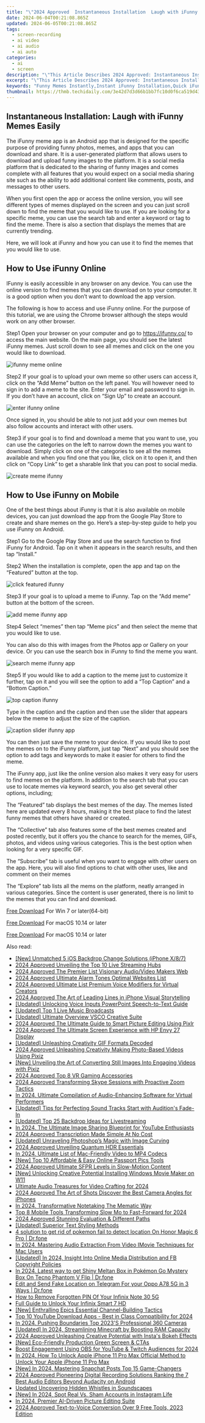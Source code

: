 ```yaml
---
title: "\"2024 Approved  Instantaneous Installation  Laugh with iFunny Memes Easily\""
date: 2024-06-04T00:21:08.865Z
updated: 2024-06-05T00:21:08.865Z
tags: 
  - screen-recording
  - ai video
  - ai audio
  - ai auto
categories: 
  - ai
  - screen
description: "\"This Article Describes 2024 Approved: Instantaneous Installation: Laugh with iFunny Memes Easily\""
excerpt: "\"This Article Describes 2024 Approved: Instantaneous Installation: Laugh with iFunny Memes Easily\""
keywords: "Funny Memes Instantly,Instant iFunny Installation,Quick iFunny Access,Easy Laughter via iFunny,Laugh with Instant Funny,Instantly Enjoy iFunny,Fast Access to Humorous Memes"
thumbnail: https://thmb.techidaily.com/3e42d7d3d66b1bb7fc10d0f6ca519d43c3162c70fd1186bee34b5c05700af6e2.jpg
---
```


## Instantaneous Installation: Laugh with iFunny Memes Easily

The iFunny meme app is an Android app that is designed for the specific purpose of providing funny photos, memes, and apps that you can download and share. It is a user-generated platform that allows users to download and upload funny images to the platform. It is a social media platform that is dedicated to the sharing of funny images and comes complete with all features that you would expect on a social media sharing site such as the ability to add additional content like comments, posts, and messages to other users.

When you first open the app or access the online version, you will see different types of memes displayed on the screen and you can just scroll down to find the meme that you would like to use. If you are looking for a specific meme, you can use the search tab and enter a keyword or tag to find the meme. There is also a section that displays the memes that are currently trending.

Here, we will look at iFunny and how you can use it to find the memes that you would like to use.

## How to Use iFunny Online

IFunny is easily accessible in any browser on any device. You can use the online version to find memes that you can download on to your computer. It is a good option when you don’t want to download the app version.

The following is how to access and use iFunny online. For the purpose of this tutorial, we are using the Chrome browser although the steps would work on any other browser.

Step1 Open your browser on your computer and go to <https://ifunny.co/> to access the main website. On the main page, you should see the latest iFunny memes. Just scroll down to see all memes and click on the one you would like to download.

![ifunny meme online](https://images.wondershare.com/filmora/article-images/2022/07/ifunny-meme-online.jpg)

Step2 If your goal is to upload your own meme so other users can access it, click on the “Add Meme” button on the left panel. You will however need to sign in to add a meme to the site. Enter your email and password to sign in. If you don’t have an account, click on “Sign Up” to create an account.

![enter ifunny online](https://images.wondershare.com/filmora/article-images/2022/07/enter-ifunny-online.jpg)

Once signed in, you should be able to not just add your own memes but also follow accounts and interact with other users.

Step3 if your goal is to find and download a meme that you want to use, you can use the categories on the left to narrow down the memes you want to download. Simply click on one of the categories to see all the memes available and when you find one that you like, click on it to open it, and then click on “Copy Link” to get a sharable link that you can post to social media.

![create meme ifunny](https://images.wondershare.com/filmora/article-images/2022/07/create-meme-ifunny.jpg)

## How to Use iFunny on Mobile

One of the best things about iFunny is that it is also available on mobile devices, you can just download the app from the Google Play Store to create and share memes on the go. Here’s a step-by-step guide to help you use iFunny on Android.

Step1 Go to the Google Play Store and use the search function to find iFunny for Android. Tap on it when it appears in the search results, and then tap “Install.”

Step2 When the installation is complete, open the app and tap on the “Featured” button at the top.

![click featured ifunny](https://images.wondershare.com/filmora/article-images/2022/07/click-featured-ifunny.jpg)

Step3 If your goal is to upload a meme to iFunny. Tap on the “Add meme” button at the bottom of the screen.

![add meme ifunny app](https://images.wondershare.com/filmora/article-images/2022/07/add-meme-ifunny-app.jpg)

Step4 Select “memes” then tap “Meme pics” and then select the meme that you would like to use.

You can also do this with images from the Photos app or Gallery on your device. Or you can use the search box in iFunny to find the meme you want.

![search meme ifunny app](https://images.wondershare.com/filmora/article-images/2022/07/search-meme-ifunny-app.jpg)

Step5 If you would like to add a caption to the meme just to customize it further, tap on it and you will see the option to add a “Top Caption” and a “Bottom Caption.”

![top caption ifunny](https://images.wondershare.com/filmora/article-images/2022/07/top-caption-ifunny.jpg)

Type in the caption and the caption and then use the slider that appears below the meme to adjust the size of the caption.

![caption slider ifunny app](https://images.wondershare.com/filmora/article-images/2022/07/caption-slider-ifunny-app.jpg)

You can then just save the meme to your device. If you would like to post the memes on to the iFunny platform, just tap “Next” and you should see the option to add tags and keywords to make it easier for others to find the meme.

The iFunny app, just like the online version also makes it very easy for users to find memes on the platform. In addition to the search tab that you can use to locate memes via keyword search, you also get several other options, including;

The “Featured” tab displays the best memes of the day. The memes listed here are updated every 8 hours, making it the best place to find the latest funny memes that others have shared or created.

The “Collective” tab also features some of the best memes created and posted recently, but it offers you the chance to search for the memes, GIFs, photos, and videos using various categories. This is the best option when looking for a very specific GIF.

The “Subscribe” tab is useful when you want to engage with other users on the app. Here, you will also find options to chat with other uses, like and comment on their memes

The “Explore” tab lists all the mems on the platform, neatly arranged in various categories. Since the content is user generated, there is no limit to the memes that you can find and download.

[Free Download](https://tools.techidaily.com/wondershare/filmora/download/) For Win 7 or later(64-bit)

[Free Download](https://tools.techidaily.com/wondershare/filmora/download/) For macOS 10.14 or later

[Free Download](https://tools.techidaily.com/wondershare/filmora/download/) For macOS 10.14 or later

<ins class="adsbygoogle"
     style="display:block"
     data-ad-format="autorelaxed"
     data-ad-client="ca-pub-7571918770474297"
     data-ad-slot="1223367746"></ins>

<ins class="adsbygoogle"
     style="display:block"
     data-ad-format="autorelaxed"
     data-ad-client="ca-pub-7571918770474297"
     data-ad-slot="1223367746"></ins>



<ins class="adsbygoogle"
     style="display:block"
     data-ad-client="ca-pub-7571918770474297"
     data-ad-slot="8358498916"
     data-ad-format="auto"
     data-full-width-responsive="true"></ins>


<span class="atpl-alsoreadstyle">Also read:</span>
<div><ul>
<li><a href="https://some-skills.techidaily.com/new-unmatched-5-ios-backdrop-change-solutions-iphone-x87/"><u>[New] Unmatched 5 iOS Backdrop Change Solutions (iPhone X/8/7)</u></a></li>
<li><a href="https://some-skills.techidaily.com/2024-approved-unveiling-the-top-10-live-streaming-hubs/"><u>2024 Approved  Unveiling the Top 10 Live Streaming Hubs</u></a></li>
<li><a href="https://some-skills.techidaily.com/2024-approved-the-premier-list-visionary-audiovideo-makers-web/"><u>2024 Approved  The Premier List  Visionary Audio/Video Makers Web</u></a></li>
<li><a href="https://some-skills.techidaily.com/2024-approved-ultimate-alarm-tones-optimal-websites-list/"><u>2024 Approved  Ultimate Alarm Tones  Optimal Websites List</u></a></li>
<li><a href="https://some-skills.techidaily.com/2024-approved-ultimate-list-premium-voice-modifiers-for-virtual-creators/"><u>2024 Approved  Ultimate List  Premium Voice Modifiers for Virtual Creators</u></a></li>
<li><a href="https://some-skills.techidaily.com/2024-approved-the-art-of-leading-lines-in-iphone-visual-storytelling/"><u>2024 Approved  The Art of Leading Lines in iPhone Visual Storytelling</u></a></li>
<li><a href="https://some-skills.techidaily.com/updated-unlocking-voice-inputs-powerpoint-speech-to-text-guide/"><u>[Updated] Unlocking Voice Inputs  PowerPoint Speech-to-Text Guide</u></a></li>
<li><a href="https://some-skills.techidaily.com/updated-top-1-live-music-broadcasts/"><u>[Updated] Top 1 Live Music Broadcasts</u></a></li>
<li><a href="https://some-skills.techidaily.com/updated-ultimate-overview-vsco-creative-suite/"><u>[Updated] Ultimate Overview  VSCO Creative Suite</u></a></li>
<li><a href="https://some-skills.techidaily.com/2024-approved-the-ultimate-guide-to-smart-picture-editing-using-pixlr/"><u>2024 Approved  The Ultimate Guide to Smart Picture Editing Using Pixlr</u></a></li>
<li><a href="https://some-skills.techidaily.com/2024-approved-the-ultimate-screen-experience-with-hp-envy-27-display/"><u>2024 Approved  The Ultimate Screen Experience with HP Envy 27 Display</u></a></li>
<li><a href="https://some-skills.techidaily.com/updated-unleashing-creativity-gif-formats-decoded/"><u>[Updated] Unleashing Creativity  GIF Formats Decoded</u></a></li>
<li><a href="https://some-skills.techidaily.com/2024-approved-unleashing-creativity-making-photo-based-videos-using-pixiz/"><u>2024 Approved  Unleashing Creativity  Making Photo-Based Videos Using Pixiz</u></a></li>
<li><a href="https://some-skills.techidaily.com/new-unveiling-the-art-of-converting-still-images-into-engaging-videos-with-pixiz/"><u>[New] Unveiling the Art of Converting Still Images Into Engaging Videos with Pixiz</u></a></li>
<li><a href="https://some-skills.techidaily.com/2024-approved-top-8-vr-gaming-accessories/"><u>2024 Approved  Top 8 VR Gaming Accessories</u></a></li>
<li><a href="https://some-skills.techidaily.com/2024-approved-transforming-skype-sessions-with-proactive-zoom-tactics/"><u>2024 Approved  Transforming Skype Sessions with Proactive Zoom Tactics</u></a></li>
<li><a href="https://some-skills.techidaily.com/in-2024-ultimate-compilation-of-audio-enhancing-software-for-virtual-performers/"><u>In 2024, Ultimate Compilation of Audio-Enhancing Software for Virtual Performers</u></a></li>
<li><a href="https://some-skills.techidaily.com/updated-tips-for-perfecting-sound-tracks-start-with-auditions-fade-in/"><u>[Updated] Tips for Perfecting Sound Tracks  Start with Audition's Fade-In</u></a></li>
<li><a href="https://some-skills.techidaily.com/updated-top-25-backdrop-ideas-for-livestreaming/"><u>[Updated] Top 25 Backdrop Ideas for Livestreaming</u></a></li>
<li><a href="https://some-skills.techidaily.com/in-2024-the-ultimate-image-sharing-blueprint-for-youtube-enthusiasts/"><u>In 2024, The Ultimate Image Sharing Blueprint for YouTube Enthusiasts</u></a></li>
<li><a href="https://some-skills.techidaily.com/2024-approved-transcription-made-simple-at-no-cost/"><u>2024 Approved  Transcription Made Simple  At No Cost</u></a></li>
<li><a href="https://some-skills.techidaily.com/updated-unraveling-photoshops-magic-with-image-curving/"><u>[Updated] Unraveling Photoshop’s Magic with Image Curving</u></a></li>
<li><a href="https://some-skills.techidaily.com/2024-approved-unveiling-quantum-hdr-essentials/"><u>2024 Approved  Unveiling Quantum HDR Essentials</u></a></li>
<li><a href="https://some-skills.techidaily.com/in-2024-ultimate-list-of-mac-friendly-video-to-mp4-codecs/"><u>In 2024, Ultimate List of Mac-Friendly Video to MP4 Codecs</u></a></li>
<li><a href="https://some-skills.techidaily.com/new-top-10-affordable-and-easy-online-passport-pics-tools/"><u>[New] Top 10 Affordable & Easy Online Passport Pics Tools</u></a></li>
<li><a href="https://some-skills.techidaily.com/2024-approved-ultimate-sfpr-levels-in-slow-motion-content/"><u>2024 Approved  Ultimate SFPR Levels in Slow-Motion Content</u></a></li>
<li><a href="https://some-skills.techidaily.com/new-unlocking-creative-potential-installing-windows-movie-maker-on-w11/"><u>[New] Unlocking Creative Potential  Installing Windows Movie Maker on W11</u></a></li>
<li><a href="https://some-skills.techidaily.com/ultimate-audio-treasures-for-video-crafting-for-2024/"><u>Ultimate Audio Treasures for Video Crafting for 2024</u></a></li>
<li><a href="https://some-skills.techidaily.com/2024-approved-the-art-of-shots-discover-the-best-camera-angles-for-iphones/"><u>2024 Approved  The Art of Shots  Discover the Best Camera Angles for iPhones</u></a></li>
<li><a href="https://some-skills.techidaily.com/in-2024-transformative-notetaking-the-mematic-way/"><u>In 2024, Transformative Notetaking  The Mematic Way</u></a></li>
<li><a href="https://some-skills.techidaily.com/top-8-mobile-tools-transforming-slow-mo-to-fast-forward-for-2024/"><u>Top 8 Mobile Tools Transforming Slow Mo to Fast-Forward for 2024</u></a></li>
<li><a href="https://some-skills.techidaily.com/2024-approved-stunning-evaluation-and-different-paths/"><u>2024 Approved  Stunning Evaluation & Different Paths</u></a></li>
<li><a href="https://some-skills.techidaily.com/updated-superior-text-styling-methods/"><u>[Updated] Superior Text Styling Methods</u></a></li>
<li><a href="https://pokemon-go-android.techidaily.com/4-solution-to-get-rid-of-pokemon-fail-to-detect-location-on-honor-magic-6-pro-drfone-by-drfone-virtual-android/"><u>4 solution to get rid of pokemon fail to detect location On Honor Magic 6 Pro | Dr.fone</u></a></li>
<li><a href="https://sound-optimizing.techidaily.com/in-2024-mastering-audio-extraction-from-video-imovie-techniques-for-mac-users/"><u>In 2024, Mastering Audio Extraction From Video IMovie Techniques for Mac Users</u></a></li>
<li><a href="https://facebook-clips.techidaily.com/updated-in-2024-insight-into-online-media-distribution-and-fb-copyright-policies/"><u>[Updated] In 2024, Insight Into Online Media Distribution and FB Copyright Policies</u></a></li>
<li><a href="https://android-pokemon-go.techidaily.com/in-2024-latest-way-to-get-shiny-meltan-box-in-pokemon-go-mystery-box-on-tecno-phantom-v-flip-drfone-by-drfone-virtual-android/"><u>In 2024, Latest way to get Shiny Meltan Box in Pokémon Go Mystery Box On Tecno Phantom V Flip | Dr.fone</u></a></li>
<li><a href="https://location-social.techidaily.com/edit-and-send-fake-location-on-telegram-for-your-oppo-a78-5g-in-3-ways-drfone-by-drfone-virtual-android/"><u>Edit and Send Fake Location on Telegram For your Oppo A78 5G in 3 Ways | Dr.fone</u></a></li>
<li><a href="https://unlock-android.techidaily.com/how-to-remove-forgotten-pin-of-your-infinix-note-30-5g-by-drfone-android/"><u>How to Remove Forgotten PIN Of Your Infinix Note 30 5G</u></a></li>
<li><a href="https://unlock-android.techidaily.com/full-guide-to-unlock-your-infinix-smart-7-hd-by-drfone-android/"><u>Full Guide to Unlock Your Infinix Smart 7 HD</u></a></li>
<li><a href="https://youtube-clips.techidaily.com/new-enthralling-epics-essential-channel-building-tactics/"><u>[New] Enthralling Epics  Essential Channel-Building Tactics</u></a></li>
<li><a href="https://facebook-video-content.techidaily.com/top-10-youtube-download-apps-best-in-class-compatibility-for-2024/"><u>Top 10 YouTube Download Apps - Best in Class Compatibility for 2024</u></a></li>
<li><a href="https://extra-guidance.techidaily.com/in-2024-pushing-boundaries-top-2023s-professional-360-cameras/"><u>In 2024, Pushing Boundaries  Top 2023'S Professional 360 Cameras</u></a></li>
<li><a href="https://screen-activity-recording.techidaily.com/updated-in-2024-streamlining-minecraft-by-boosting-ram-capacity/"><u>[Updated] In 2024, Streamlining Minecraft by Boosting RAM Capacity</u></a></li>
<li><a href="https://instagram-clips.techidaily.com/2024-approved-unleashing-creative-potential-with-instas-bokeh-effects/"><u>2024 Approved  Unleashing Creative Potential with Insta's Bokeh Effects</u></a></li>
<li><a href="https://youtube-videos.techidaily.com/new-eco-friendly-production-green-screen-and-ctas/"><u>[New] Eco-Friendly Production  Green Screen & CTAs</u></a></li>
<li><a href="https://digital-screen-recording.techidaily.com/boost-engagement-using-obs-for-youtube-and-twitch-audiences-for-2024/"><u>Boost Engagement Using OBS for YouTube & Twitch Audiences for 2024</u></a></li>
<li><a href="https://sim-unlock.techidaily.com/in-2024-how-to-unlock-apple-iphone-11-pro-max-official-method-to-unlock-your-apple-iphone-11-pro-max-by-drfone-ios/"><u>In 2024, How To Unlock Apple iPhone 11 Pro Max Official Method to Unlock Your Apple iPhone 11 Pro Max</u></a></li>
<li><a href="https://snapchat-videos.techidaily.com/new-in-2024-mastering-snapchat-posts-top-15-game-changers/"><u>[New] In 2024, Mastering Snapchat Posts  Top 15 Game-Changers</u></a></li>
<li><a href="https://sound-tweaking.techidaily.com/2024-approved-pioneering-digital-recording-solutions-ranking-the-7-best-audio-editors-beyond-audacity-on-android/"><u>2024 Approved Pioneering Digital Recording Solutions Ranking the 7 Best Audio Editors Beyond Audacity on Android</u></a></li>
<li><a href="https://voice-adjusting.techidaily.com/updated-uncovering-hidden-whistles-in-soundscapes/"><u>Updated Uncovering Hidden Whistles in Soundscapes</u></a></li>
<li><a href="https://instagram-video-recordings.techidaily.com/new-in-2024-spot-real-vs-sham-accounts-in-instagram-life/"><u>[New] In 2024, Spot Real Vs. Sham Accounts in Instagram Life</u></a></li>
<li><a href="https://extra-skills.techidaily.com/in-2024-premier-ai-driven-picture-editing-suite/"><u>In 2024, Premier AI-Driven Picture Editing Suite</u></a></li>
<li><a href="https://audio-shaping.techidaily.com/2024-approved-text-to-voice-conversion-over-9-free-tools-2023-edition/"><u>2024 Approved Text-to-Voice Conversion Over 9 Free Tools, 2023 Edition</u></a></li>
</ul></div>

